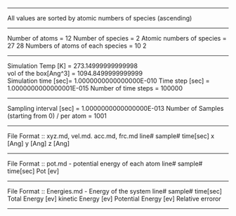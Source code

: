  ******************************************************************************
 All values are sorted by atomic numbers of species (ascending)
 ******************************************************************************
 Number of atoms =           12
 Number of species =            2
 Atomic numbers of species =           27          28
 Numbers of atoms of each species =           10           2
 ******************************************************************************
 Simulation Temp [K] =    273.14999999999998     
 vol of the box[Ang^3] =    1094.8499999999999     
 Simulation time [sec]=    1.0000000000000000E-010
 Time step [sec] =    1.0000000000000001E-015
 Number of time steps =       100000
 ******************************************************************************
 Sampling interval [sec] =    1.0000000000000000E-013
 Number of Samples (starting from 0) / per atom =         1001
 ******************************************************************************
 File Format :: xyz.md, vel.md. acc.md, frc.md
 line#	 sample# time[sec]	 x [Ang]	 y [Ang]	 z [Ang] 
 ******************************************************************************
 File Format :: pot.md - potential energy of each atom
 line#	 sample#	 time[sec]	 Pot [ev]	 
 ******************************************************************************
 File Format :: Energies.md - Energy of the system
 line#	 sample#	 time[sec]	 Total Energy [ev]	 kinetic Energy [ev]	 Potential Energy [ev]	 Relative erroror
 ******************************************************************************
